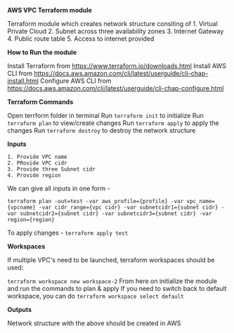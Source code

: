 **AWS VPC Terraform module**

Terraform module which creates network structure consiting of
    1. Virtual Private Cloud
    2. Subnet across three availability zones
    3. Internet Gateway
    4. Public route table
    5. Access to internet provided

**How to Run the module**

Install Terraform from https://www.terraform.io/downloads.html
Install AWS CLI from https://docs.aws.amazon.com/cli/latest/userguide/cli-chap-install.html
Configure AWS CLI from https://docs.aws.amazon.com/cli/latest/userguide/cli-chap-configure.html

**Terraform Commands**

Open terrform folder in terminal
Run `terraform init` to initialize
Run `terraform plan` to view/create changes
Run `terraform apply` to apply the changes
Run `terraform destroy` to destroy the network structure

**Inputs**

    1. Provide VPC name
    2. PRovide VPC cidr
    3. Provide three Subnet cidr
    4. Provide region

We can give all inputs in one form - 

`terraform plan -out=test -var aws_profile={profile} -var vpc_name={vpcname} -var cidr_range={vpc cidr} -var subnetcidr1={subnet cidr} -var subnetcidr2={subnet cidr} -var subnetcidr3={subnet cidr} -var region={region}`

To apply changes - `terraform apply test`

**Workspaces**

If multiple VPC's need to be launched, terraform workspaces should be used:

`terraform workspace new workspace-2`
From here on initialize the module and run the commands to plan & apply
If you need to switch back to default workspace, you can do `terraform workspace select default`

**Outputs**

Network structure with the above should be created in AWS
